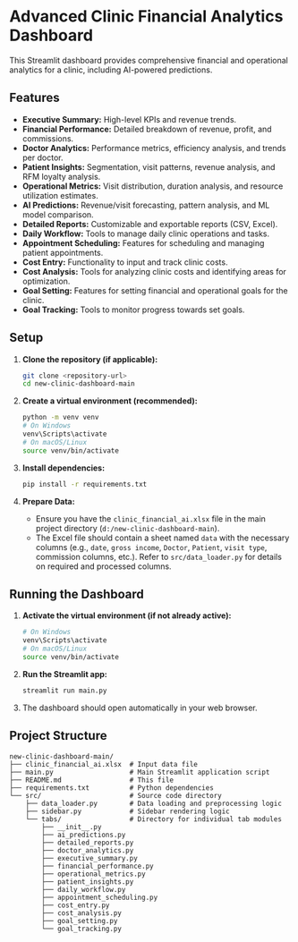 # Advanced Clinic Financial Analytics Dashboard

This Streamlit dashboard provides comprehensive financial and operational analytics for a clinic, including AI-powered predictions.

## Features

*   **Executive Summary:** High-level KPIs and revenue trends.
*   **Financial Performance:** Detailed breakdown of revenue, profit, and commissions.
*   **Doctor Analytics:** Performance metrics, efficiency analysis, and trends per doctor.
*   **Patient Insights:** Segmentation, visit patterns, revenue analysis, and RFM loyalty analysis.
*   **Operational Metrics:** Visit distribution, duration analysis, and resource utilization estimates.
*   **AI Predictions:** Revenue/visit forecasting, pattern analysis, and ML model comparison.
*   **Detailed Reports:** Customizable and exportable reports (CSV, Excel).
*   **Daily Workflow:** Tools to manage daily clinic operations and tasks.
*   **Appointment Scheduling:** Features for scheduling and managing patient appointments.
*   **Cost Entry:** Functionality to input and track clinic costs.
*   **Cost Analysis:** Tools for analyzing clinic costs and identifying areas for optimization.
*   **Goal Setting:** Features for setting financial and operational goals for the clinic.
*   **Goal Tracking:** Tools to monitor progress towards set goals.

## Setup

1.  **Clone the repository (if applicable):**
    ```bash
    git clone <repository-url>
    cd new-clinic-dashboard-main
    ```

2.  **Create a virtual environment (recommended):**
    ```bash
    python -m venv venv
    # On Windows
    venv\Scripts\activate
    # On macOS/Linux
    source venv/bin/activate
    ```

3.  **Install dependencies:**
    ```bash
    pip install -r requirements.txt
    ```

4.  **Prepare Data:**
    *   Ensure you have the `clinic_financial_ai.xlsx` file in the main project directory (`d:/new-clinic-dashboard-main`).
    *   The Excel file should contain a sheet named `data` with the necessary columns (e.g., `date`, `gross income`, `Doctor`, `Patient`, `visit type`, commission columns, etc.). Refer to `src/data_loader.py` for details on required and processed columns.

## Running the Dashboard

1.  **Activate the virtual environment (if not already active):**
    ```bash
    # On Windows
    venv\Scripts\activate
    # On macOS/Linux
    source venv/bin/activate
    ```

2.  **Run the Streamlit app:**
    ```bash
    streamlit run main.py
    ```

3.  The dashboard should open automatically in your web browser.

## Project Structure

```
new-clinic-dashboard-main/
├── clinic_financial_ai.xlsx  # Input data file
├── main.py                   # Main Streamlit application script
├── README.md                 # This file
├── requirements.txt          # Python dependencies
└── src/                      # Source code directory
    ├── data_loader.py        # Data loading and preprocessing logic
    ├── sidebar.py            # Sidebar rendering logic
    └── tabs/                 # Directory for individual tab modules
        ├── __init__.py
        ├── ai_predictions.py
        ├── detailed_reports.py
        ├── doctor_analytics.py
        ├── executive_summary.py
        ├── financial_performance.py
        ├── operational_metrics.py
        ├── patient_insights.py
        ├── daily_workflow.py
        ├── appointment_scheduling.py
        ├── cost_entry.py
        ├── cost_analysis.py
        ├── goal_setting.py
        └── goal_tracking.py
